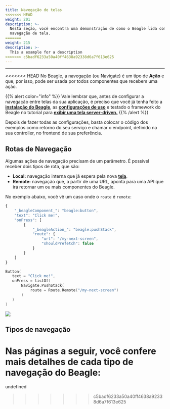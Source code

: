 ```yaml
---
title: Navegação de telas
<<<<<<< HEAD
weight: 201
description: >-
  Nesta seção, você encontra uma demonstração de como o Beagle lida com
  navegação de tela.
=======
weight: 215
description: >-
  This a example for a description
>>>>>>> c5badf6233a50a40ff4638a92338d6a7f613e625
---
```


---

<<<<<<< HEAD
No Beagle, a navegação \(ou Navigate\) é um tipo de [**Ação**](../api/api-acoes/) e que, por isso, pode ser usada por todos componentes que recebem uma ação. 

{{% alert color="info" %}}
Vale lembrar que, antes de configurar a navegação entre telas da sua aplicação, é preciso que você já tenha feito a [**instalação do Beagle**](../get-started/installing-beagle/), as [**configurações de uso**](../get-started/using-beagle/) e testado o framework do Beagle no tutorial para [**exibir uma tela server-driven.**](../tutoriais/exibindo-uma-tela.md) 
{{% /alert %}}

Depois de fazer todas as configurações, basta colocar o código dos exemplos como retorno do seu serviço e chamar o endpoint, definido na sua controller, no frontend de sua preferência.

## Rotas de Navegação

Algumas ações de navegação precisam de um parâmetro. É possível receber dois tipos de rota, que são:

* **Local:** navegação interna que já espera pela nova [**tela**](../api/screen/). 
* **Remote:**  navegação que, a partir de uma URL, aponta para uma API que irá retornar um ou mais componentes do Beagle. 

No exemplo abaixo, você vê um caso onde o `route` é `remote`:



```javascript
{
    "_beagleComponent_": "beagle:button",
    "text": "Click me!",
    "onPress": [
        {
            "_beagleAction_": "beagle:pushStack",
            "route": {
                "url": "/my-next-screen",
                "shouldPrefetch": false
            }
        }
    ]
}
```



```kotlin
Button(
   text = "Click me!",
   onPress = listOf(
       Navigate.PushStack(
           route = Route.Remote("/my-next-screen")
       )
   )
)
```



![](/docs-beagle/navigate-remote.gif)



## Tipos de navegação

Nas páginas a seguir, você confere mais detalhes de cada tipo de navegação do Beagle:
=======
undefined
>>>>>>> c5badf6233a50a40ff4638a92338d6a7f613e625
